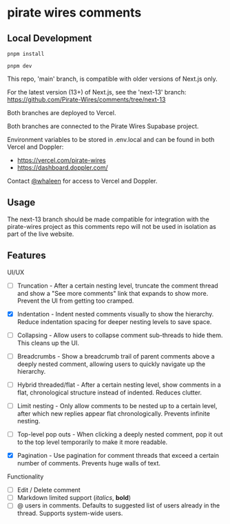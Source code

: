 # pirate wires comments

## Local Development

`pnpm install`

`pnpm dev`



This repo, 'main' branch, is compatible with older versions of Next.js only. 

For the latest version (13+) of Next.js, see the 'next-13' branch:
https://github.com/Pirate-Wires/comments/tree/next-13

Both branches are deployed to Vercel. 

Both branches are connected to the Pirate Wires Supabase project.

Environment variables to be stored in .env.local and can be found in both Vercel and Doppler:

- https://vercel.com/pirate-wires
- https://dashboard.doppler.com/

Contact [@whaleen](https://github.com/whaleen) for access to Vercel and Doppler.

## Usage

The next-13 branch should be made compatible for integration with the pirate-wires project as this comments repo will not be used in isolation as part of the live website. 

## Features

UI/UX
- [ ] Truncation - After a certain nesting level, truncate the comment thread and show a "See more comments" link that expands to show more. Prevent the UI from getting too cramped.
- [x] Indentation - Indent nested comments visually to show the hierarchy. Reduce indentation spacing for deeper nesting levels to save space.
- [ ] Collapsing - Allow users to collapse comment sub-threads to hide them. This cleans up the UI.
- [ ] Breadcrumbs - Show a breadcrumb trail of parent comments above a deeply nested comment, allowing users to quickly navigate up the hierarchy.
- [ ] Hybrid threaded/flat - After a certain nesting level, show comments in a flat, chronological structure instead of indented. Reduces clutter.
- [ ] Limit nesting - Only allow comments to be nested up to a certain level, after which new replies appear flat chronologically. Prevents infinite nesting.
- [ ] Top-level pop outs - When clicking a deeply nested comment, pop it out to the top level temporarily to make it more readable.
- [x] Pagination - Use pagination for comment threads that exceed a certain number of comments. Prevents huge walls of text.


Functionality
- [ ] Edit / Delete comment
- [ ] Markdown limited support (*italics*, **bold**)
- [ ] @ users in comments. Defaults to suggested list of users already in the thread. Supports system-wide users.
